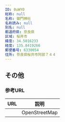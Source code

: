 ```yaml
---
ID: 0uWYO
総称: null
名称: 御門神社
名称読み: null
別名: null
都道府県: 奈良県
区域: 桜井市
緯度: 34.5016233
経度: 135.8419266
郵便番号: 6330054
住所: 奈良県桜井市阿部７４４
---
```


## その他

### 参考URL

| URL | 説明          |
| --- | ------------- |
|     | OpenStreetMap |
